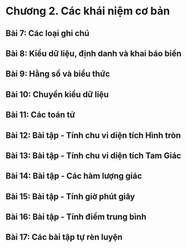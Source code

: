 # Chương 2. Các khái niệm cơ bản
 
## Bài 7: Các loại ghi chú 

## Bài 8: Kiểu dữ liệu, định danh và khai báo biến
 
## Bài 9: Hằng số và biểu thức

## Bài 10: Chuyển kiểu dữ liệu
 
## Bài 11: Các toán tử 

## Bài 12: Bài tập - Tính chu vi diện tích Hình tròn
 
## Bài 13: Bài tập - Tính chu vi diện tích Tam Giác
 
## Bài 14: Bài tập - Các hàm lượng giác

## Bài 15: Bài tập - Tính giờ phút giây

## Bài 16: Bài tập - Tính điểm trung bình

## Bài 17: Các bài tập tự rèn luyện
